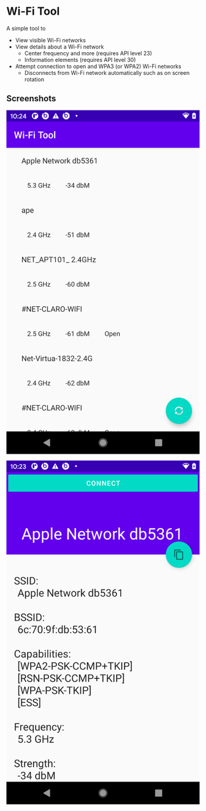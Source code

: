 # Wi-Fi Tool

A simple tool to

* View visible Wi-Fi networks
* View details about a Wi-Fi network
  * Center frequency and more (requires API level 23)
  * Information elements (requires API level 30)
* Attempt connection to open and WPA3 (or WPA2) Wi-Fi networks
  * Disconnects from Wi-Fi network automatically such as on screen rotation

## Screenshots

![Network List](screenshot-1.png)

![Details](screenshot-2.png)
